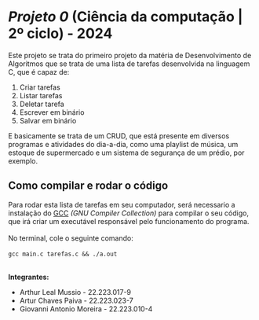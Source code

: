 # *Projeto 0* (Ciência da computação | 2º ciclo) - 2024
Este projeto se trata do primeiro projeto da matéria de Desenvolvimento de Algoritmos que se trata de uma lista de tarefas desenvolvida na linguagem C, que é capaz de:
1. Criar tarefas
2. Listar tarefas
3. Deletar tarefa
4. Escrever em binário
5. Salvar em binário

E basicamente se trata de um CRUD, que está presente em diversos programas e atividades do dia-a-dia, como uma playlist de música, um estoque de supermercado e um sistema de segurança de um prédio, por exemplo.

## Como compilar e rodar o código

Para rodar esta lista de tarefas em seu computador, será necessario a instalação do [GCC](https://gcc.gnu.org/install/index.html) *(GNU Compiler Collection)* para compilar o seu código, que irá criar um executável responsável pelo funcionamento do programa. <br> <br>
No terminal, cole o seguinte comando:<br><br>
`gcc main.c tarefas.c && ./a.out` <br> <br>

**Integrantes:**
- Arthur Leal Mussio - 22.223.017-9
- Artur Chaves Paiva - 22.223.023-7
- Giovanni Antonio Moreira - 22.223.010-4
